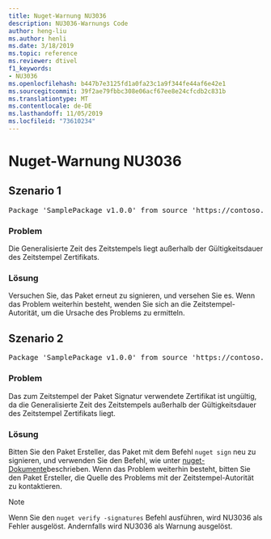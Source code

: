 ```yaml
---
title: Nuget-Warnung NU3036
description: NU3036-Warnungs Code
author: heng-liu
ms.author: henli
ms.date: 3/18/2019
ms.topic: reference
ms.reviewer: dtivel
f1_keywords:
- NU3036
ms.openlocfilehash: b447b7e3125fd1a0fa23c1a9f344fe44af6e42e1
ms.sourcegitcommit: 39f2ae79fbbc308e06acf67ee8e24cfcdb2c831b
ms.translationtype: MT
ms.contentlocale: de-DE
ms.lasthandoff: 11/05/2019
ms.locfileid: "73610234"
---
```

# <a name="nuget-warning-nu3036"></a>Nuget-Warnung NU3036

## <a name="scenario-1"></a>Szenario 1

<pre>Package 'SamplePackage v1.0.0' from source 'https://contoso.com/index.json': The timestamp's generalized time is outside the timestamping certificate's validity period.</pre>

### <a name="issue"></a>Problem

Die Generalisierte Zeit des Zeitstempels liegt außerhalb der Gültigkeitsdauer des Zeitstempel Zertifikats.


### <a name="solution"></a>Lösung

Versuchen Sie, das Paket erneut zu signieren, und versehen Sie es. Wenn das Problem weiterhin besteht, wenden Sie sich an die Zeitstempel-Autorität, um die Ursache des Problems zu ermitteln.



## <a name="scenario-2"></a>Szenario 2

<pre>Package 'SamplePackage v1.0.0' from source 'https://contoso.com/index.json': The primary signature's timestamp's generalized time is outside the timestamping certificate's validity period.</pre>

### <a name="issue"></a>Problem

Das zum Zeitstempel der Paket Signatur verwendete Zertifikat ist ungültig, da die Generalisierte Zeit des Zeitstempels außerhalb der Gültigkeitsdauer des Zeitstempel Zertifikats liegt.


### <a name="solution"></a>Lösung

Bitten Sie den Paket Ersteller, das Paket mit dem Befehl `nuget sign` neu zu signieren, und verwenden Sie den Befehl, wie unter [nuget-Dokumente](https://docs.microsoft.com/nuget/create-packages/sign-a-package)beschrieben. Wenn das Problem weiterhin besteht, bitten Sie den Paket Ersteller, die Quelle des Problems mit der Zeitstempel-Autorität zu kontaktieren.


> [!Note]
> Wenn Sie den `nuget verify -signatures` Befehl ausführen, wird NU3036 als Fehler ausgelöst. Andernfalls wird NU3036 als Warnung ausgelöst.